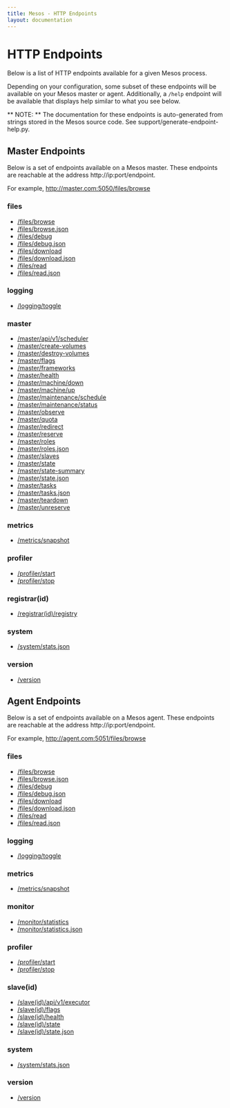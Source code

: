 ```yaml
---
title: Mesos - HTTP Endpoints
layout: documentation
---
```

<!--- This is an automatically generated file. DO NOT EDIT! --->


# HTTP Endpoints #

Below is a list of HTTP endpoints available for a given Mesos process.

Depending on your configuration, some subset of these endpoints will
be available on your Mesos master or agent. Additionally, a `/help`
endpoint will be available that displays help similar to what you see
below.

** NOTE: ** The documentation for these endpoints is auto-generated
from strings stored in the Mesos source code. See
support/generate-endpoint-help.py.

## Master Endpoints ##

Below is a set of endpoints available on a Mesos master. These
endpoints are reachable at the address http://ip:port/endpoint.

For example, http://master.com:5050/files/browse

### files ###
* [/files/browse](files/browse.md)
* [/files/browse.json](files/browse.json.md)
* [/files/debug](files/debug.md)
* [/files/debug.json](files/debug.json.md)
* [/files/download](files/download.md)
* [/files/download.json](files/download.json.md)
* [/files/read](files/read.md)
* [/files/read.json](files/read.json.md)

### logging ###
* [/logging/toggle](logging/toggle.md)

### master ###
* [/master/api/v1/scheduler](master/api/v1/scheduler.md)
* [/master/create-volumes](master/create-volumes.md)
* [/master/destroy-volumes](master/destroy-volumes.md)
* [/master/flags](master/flags.md)
* [/master/frameworks](master/frameworks.md)
* [/master/health](master/health.md)
* [/master/machine/down](master/machine/down.md)
* [/master/machine/up](master/machine/up.md)
* [/master/maintenance/schedule](master/maintenance/schedule.md)
* [/master/maintenance/status](master/maintenance/status.md)
* [/master/observe](master/observe.md)
* [/master/quota](master/quota.md)
* [/master/redirect](master/redirect.md)
* [/master/reserve](master/reserve.md)
* [/master/roles](master/roles.md)
* [/master/roles.json](master/roles.json.md)
* [/master/slaves](master/slaves.md)
* [/master/state](master/state.md)
* [/master/state-summary](master/state-summary.md)
* [/master/state.json](master/state.json.md)
* [/master/tasks](master/tasks.md)
* [/master/tasks.json](master/tasks.json.md)
* [/master/teardown](master/teardown.md)
* [/master/unreserve](master/unreserve.md)

### metrics ###
* [/metrics/snapshot](metrics/snapshot.md)

### profiler ###
* [/profiler/start](profiler/start.md)
* [/profiler/stop](profiler/stop.md)

### registrar(id) ###
* [/registrar(id)/registry](registrar/registry.md)

### system ###
* [/system/stats.json](system/stats.json.md)

### version ###
* [/version](version.md)

## Agent Endpoints ##

Below is a set of endpoints available on a Mesos agent. These
endpoints are reachable at the address http://ip:port/endpoint.

For example, http://agent.com:5051/files/browse

### files ###
* [/files/browse](files/browse.md)
* [/files/browse.json](files/browse.json.md)
* [/files/debug](files/debug.md)
* [/files/debug.json](files/debug.json.md)
* [/files/download](files/download.md)
* [/files/download.json](files/download.json.md)
* [/files/read](files/read.md)
* [/files/read.json](files/read.json.md)

### logging ###
* [/logging/toggle](logging/toggle.md)

### metrics ###
* [/metrics/snapshot](metrics/snapshot.md)

### monitor ###
* [/monitor/statistics](monitor/statistics.md)
* [/monitor/statistics.json](monitor/statistics.json.md)

### profiler ###
* [/profiler/start](profiler/start.md)
* [/profiler/stop](profiler/stop.md)

### slave(id) ###
* [/slave(id)/api/v1/executor](slave/api/v1/executor.md)
* [/slave(id)/flags](slave/flags.md)
* [/slave(id)/health](slave/health.md)
* [/slave(id)/state](slave/state.md)
* [/slave(id)/state.json](slave/state.json.md)

### system ###
* [/system/stats.json](system/stats.json.md)

### version ###
* [/version](version.md)